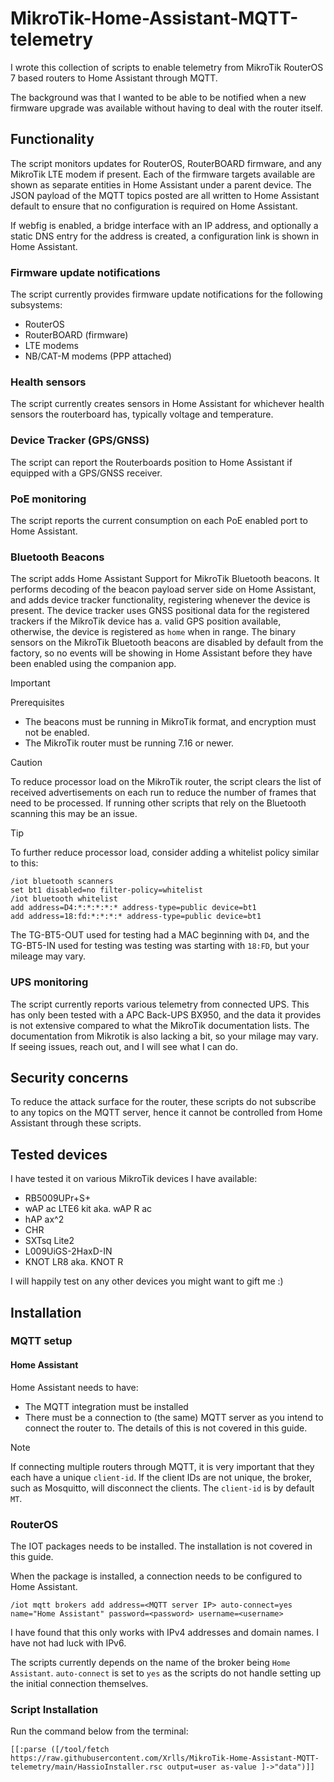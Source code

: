 # MikroTik-Home-Assistant-MQTT-telemetry

I wrote this collection of scripts to enable telemetry from MikroTik RouterOS 7 based routers to Home Assistant through MQTT.

The background was that I wanted to be able to be notified when a new firmware upgrade was available without having to deal with the router itself.
## Functionality
The script monitors updates for RouterOS, RouterBOARD firmware, and any MikroTik LTE modem if present. Each of the firmware targets available are shown as separate entities in Home Assistant under a parent device. The JSON payload of the MQTT topics posted are all written to Home Assistant default to ensure that no configuration is required on Home Assistant.

If webfig is enabled, a bridge interface with an IP address, and optionally a static DNS entry for the address is created, a configuration link is shown in Home Assistant.

### Firmware update notifications
The script currently provides firmware update notifications for the following subsystems:
- RouterOS
- RouterBOARD (firmware)
- LTE modems
- NB/CAT-M modems (PPP attached)

### Health sensors
The script currently creates sensors in Home Assistant for whichever health sensors the routerboard has, typically voltage and temperature.

### Device Tracker (GPS/GNSS)
The script can report the Routerboards position to Home Assistant if equipped with a GPS/GNSS receiver.

### PoE monitoring
The script reports the current consumption on each PoE enabled port to Home Assistant.

### Bluetooth Beacons
The script adds Home Assistant Support for MikroTik Bluetooth beacons. It performs decoding of the beacon payload server side on Home Assistant, and adds device tracker functionality, registering whenever the device is present.
The device tracker uses GNSS positional data for the registered trackers if the MikroTik device has a. valid GPS position available, otherwise, the device is registered as `home` when in range.
The binary sensors on the MikroTik Bluetooth beacons are disabled by default from the factory, so no events will be showing in Home Assistant before they have been enabled using the companion app.

>[!IMPORTANT]
>Prerequisites
>- The beacons must be running in MikroTik format, and encryption must not be enabled.
>- The MikroTik router must be running 7.16 or newer.

>[!CAUTION]
>To reduce processor load on the MikroTik router, the script clears the list of received advertisements on each run to reduce the number of frames that need to be processed. If running other scripts that rely on the Bluetooth scanning this may be an issue.

>[!TIP]
>To further reduce processor load, consider adding a whitelist policy similar to this:
>```
>/iot bluetooth scanners
>set bt1 disabled=no filter-policy=whitelist
>/iot bluetooth whitelist
>add address=D4:*:*:*:*:* address-type=public device=bt1
>add address=18:fd:*:*:*:* address-type=public device=bt1
>```
>The TG-BT5-OUT used for testing had a MAC beginning with `D4`, and the TG-BT5-IN used for testing was testing was starting with `18:FD`, but your mileage may vary.

### UPS monitoring
The script currently reports various telemetry from connected UPS.
This has only been tested with a APC Back-UPS BX950, and the data it provides is not extensive compared to what the MikroTik documentation lists.
The documentation from Mikrotik is also lacking a bit, so your milage may vary. If seeing issues, reach out, and I will see what I can do.

## Security concerns

To reduce the attack surface for the router, these scripts do not subscribe to any topics on the MQTT server, hence it cannot be controlled from Home Assistant through these scripts.

## Tested devices
I have tested it on various MikroTik devices I have available:
- RB5009UPr+S+
- wAP ac LTE6 kit aka. wAP R ac
- hAP ax^2
- CHR
- SXTsq Lite2
- L009UiGS-2HaxD-IN
- KNOT LR8 aka. KNOT R

I will happily test on any other devices you might want to gift me :)

## Installation

### MQTT setup
#### Home Assistant
Home Assistant needs to have:
- The MQTT integration must be installed
- There must be a connection to (the same) MQTT server as you intend to connect the router to.
The details of this is not covered in this guide.
>[!NOTE]
>If connecting multiple routers through MQTT, it is very important that they each have a unique `client-id`. If the client IDs are not unique, the broker, such as Mosquitto, will disconnect the clients. The `client-id` is by default `MT`.
### RouterOS
The IOT packages needs to be installed. The installation is not covered in this guide.

When the package is installed, a connection needs to be configured to Home Assistant.
```
/iot mqtt brokers add address=<MQTT server IP> auto-connect=yes name="Home Assistant" password=<password> username=<username>
```
I have found that this only works with IPv4 addresses and domain names. I have not had luck with IPv6.

The scripts currently depends on the name of the broker being `Home Assistant`. `auto-connect` is set to `yes` as the scripts do not handle setting up the initial connection themselves.


### Script Installation
Run the command below from the terminal:
```
[[:parse ([/tool/fetch https://raw.githubusercontent.com/Xrlls/MikroTik-Home-Assistant-MQTT-telemetry/main/HassioInstaller.rsc output=user as-value ]->"data")]]
```
